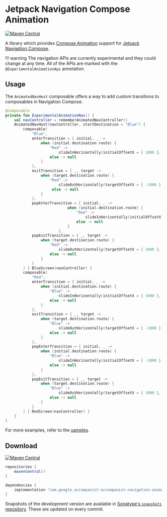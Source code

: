 # Jetpack Navigation Compose Animation

[![Maven Central](https://img.shields.io/maven-central/v/com.google.accompanist/accompanist-navigation-animation)](https://search.maven.org/search?q=g:com.google.accompanist)

A library which provides [Compose Animation](https://developer.android.com/jetpack/compose/animation) support for [Jetpack Navigation Compose](https://developer.android.com/jetpack/compose/navigation).

!!! warning
    The navigation APIs are currently experimental and they could change at any time.
    All of the APIs are marked with the `@ExperimentalAnimationApi` annotation.

## Usage

The `AnimatedNavHost` composable offers a way to add custom transitions to composables in
Navigation Compose.

```kotlin
@Composable
private fun ExperimentalAnimationNav() {
    val navController = rememberAnimatedNavController()
    AnimatedNavHost(navController, startDestination = "Blue") {
        composable(
            "Blue",
            enterTransition = { initial, _ ->
                when (initial.destination.route) {
                    "Red" ->
                        slideInHorizontally(initialOffsetX = { 1000 }, animationSpec = tween(700))
                    else -> null
                }
            },
            exitTransition = { _, target ->
                when (target.destination.route) {
                    "Red" ->
                        slideOutHorizontally(targetOffsetX = { -1000 }, animationSpec = tween(700))
                     else -> null
                }
            },
            popEnterTransition = { initial, _ ->
                            when (initial.destination.route) {
                                "Red" ->
                                    slideInHorizontally(initialOffsetX = { -1000 }, animationSpec = tween(700))
                                else -> null
                            }
                        },
            popExitTransition = { _, target ->
                when (target.destination.route) {
                    "Red" ->
                        slideOutHorizontally(targetOffsetX = { 1000 }, animationSpec = tween(700))
                    else -> null
                }
            }
        ) { BlueScreen(navController) }
        composable(
            "Red",
            enterTransition = { initial, _ ->
                when (initial.destination.route) {
                    "Blue" ->
                        slideInHorizontally(initialOffsetX = { 1000 }, animationSpec = tween(700))
                    else -> null
                }
            },
            exitTransition = { _, target ->
                when (target.destination.route) {
                    "Blue" ->
                        slideOutHorizontally(targetOffsetX = { -1000 }, animationSpec = tween(700))
                    else -> null
                }
            },
            popEnterTransition = { initial, _ ->
                when (initial.destination.route) {
                    "Blue" ->
                        slideInHorizontally(initialOffsetX = { -1000 }, animationSpec = tween(700))
                    else -> null
                }
            },
            popExitTransition = { _, target ->
                when (target.destination.route) {
                    "Blue" ->
                        slideOutHorizontally(targetOffsetX = { 1000 }, animationSpec = tween(700))
                    else -> null
                }
            }
        ) { RedScreen(navController) }
    }
}
```

For more examples, refer to the [samples](https://github.com/google/accompanist/tree/main/sample/src/main/java/com/google/accompanist/sample/navigation-animation).

## Download

[![Maven Central](https://img.shields.io/maven-central/v/com.google.accompanist/accompanist-navigation-animation)](https://search.maven.org/search?q=g:com.google.accompanist)

```groovy
repositories {
    mavenCentral()
}

dependencies {
    implementation "com.google.accompanist:accompanist-navigation-animation:<version>"
}
```

Snapshots of the development version are available in [Sonatype's `snapshots` repository][snap]. These are updated on every commit.

[compose]: https://developer.android.com/jetpack/compose
[snap]: https://oss.sonatype.org/content/repositories/snapshots/com/google/accompanist/accompanist-navigation-animation/
